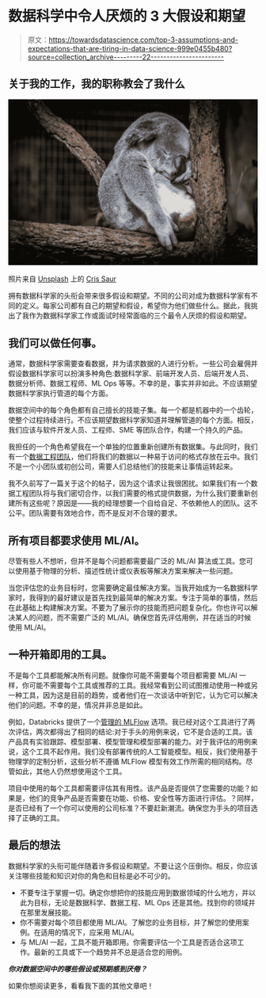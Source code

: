 # 数据科学中令人厌烦的 3 大假设和期望

> 原文：<https://towardsdatascience.com/top-3-assumptions-and-expectations-that-are-tiring-in-data-science-999e0455b480?source=collection_archive---------22----------------------->

## 关于我的工作，我的职称教会了我什么

![](img/270de5fdbccce1cec947a027442f58fc.png)

照片来自 [Unsplash](https://unsplash.com/@crisaur) 上的 [Cris Saur](https://unsplash.com/@crisaur)

拥有数据科学家的头衔会带来很多假设和期望。不同的公司对成为数据科学家有不同的定义。每家公司都有自己的期望和假设，希望你为他们做些什么。据此，我挑出了我作为数据科学家工作或面试时经常面临的三个最令人厌烦的假设和期望。

## 我们可以做任何事。

通常，数据科学家需要查看数据，并为请求数据的人进行分析。一些公司会雇佣并假设数据科学家可以扮演多种角色:数据科学家、前端开发人员、后端开发人员、数据分析师、数据工程师、ML Ops 等等。不幸的是，事实并非如此。不应该期望数据科学家执行管道的每个方面。

数据空间中的每个角色都有自己擅长的技能子集。每一个都是机器中的一个齿轮，使整个过程持续进行。不应该期望数据科学家知道并理解管道的每个方面。相反，我们应该与软件开发人员、工程师、SME 等团队合作，构建一个持久的产品。

我担任的一个角色希望我在一个单独的位置重新创建所有数据集。与此同时，我们有一个[数据工程团队](/effective-data-science-requires-strong-collaboration-with-data-engineering-88bde56d0701)，他们将我们的数据以一种易于访问的格式存放在云中。我们不是一个小团队或初创公司，需要人们总结他们的技能来让事情运转起来。

我不久前写了一篇关于这个的帖子，因为这个请求让我很困扰。如果我们有一个数据工程团队将与我们密切合作，以我们需要的格式提供数据，为什么我们要重新创建所有这些呢？原因是——我的经理想要一个自给自足、不依赖他人的团队。这不公平。团队需要有效地合作，而不是反对不合理的要求。

## 所有项目都要求使用 ML/AI。

尽管有些人不想听，但并不是每个问题都需要最广泛的 ML/AI 算法或工具。您可以使用基于物理的分析、描述性统计或仪表板等解决方案来解决一些问题。

当您评估您的业务目标时，您需要确定最佳解决方案。当我开始成为一名数据科学家时，我得到的最好建议是首先找到最简单的解决方案。专注于简单的事情，然后在此基础上构建解决方案。不要为了展示你的技能而把问题复杂化。你也许可以解决某人的问题，而不需要广泛的 ML/AI。确保您首先评估用例，并在适当的时候使用 ML/AI。

## 一种开箱即用的工具。

不是每个工具都能解决所有问题。就像你可能不需要每个项目都需要 ML/AI 一样，你可能不需要每个工具或推荐的工具。我经常看到公司试图推动使用一种或另一种工具，因为这是目前的趋势，或者他们在一次谈话中听到它，认为它可以解决他们的问题。不幸的是，情况并非总是如此。

例如，Databricks 提供了一个[管理的 MLFlow](https://databricks.com/product/managed-mlflow) 选项。我已经对这个工具进行了两次评估，两次都得出了相同的结论:对于手头的用例来说，它不是合适的工具。该产品具有实验跟踪、模型部署、模型管理和模型部署的能力。对于我评估的用例来说，这个工具不起作用。我们没有部署传统的人工智能模型。相反，我们使用基于物理学的定制分析，这些分析不遵循 MLFlow 模型有效工作所需的相同结构。尽管如此，其他人仍然想使用这个工具。

项目中使用的每个工具都需要评估其有用性。该产品是否提供了您需要的功能？如果是，他们的竞争产品是否需要在功能、价格、安全性等方面进行评估。？同样，是否已经有了一个你可以使用的公司标准？不要赶新潮流。确保您为手头的项目选择了正确的工具。

## 最后的想法

数据科学家的头衔可能伴随着许多假设和期望。不要让这个压倒你。相反，你应该关注哪些技能和知识对你的角色和目标是必不可少的。

*   不要专注于掌握一切。确定你想把你的技能应用到数据领域的什么地方，并以此为目标，无论是数据科学、数据工程、ML Ops 还是其他。找到你的领域并在那里发展技能。
*   你不需要对每个项目都使用 ML/AI。了解您的业务目标，并了解您的使用案例。在适用的情况下，应采用 ML/AI。
*   与 ML/AI 一起，工具不能开箱即用。你需要评估一个工具是否适合这项工作。最新的工具或下一个趋势并不总是适合您的用例。

***你对数据空间中的哪些假设或预期感到厌倦？***

如果你想阅读更多，看看我下面的其他文章吧！

</with-big-data-comes-the-importance-of-knowing-the-right-context-af5b3ec6f981>  </a-four-step-process-to-handle-continual-learning-in-the-workplace-3ae3a539bd43>  </top-5-ways-to-keep-your-skills-and-knowledge-relevant-2a5e5f6580f> 